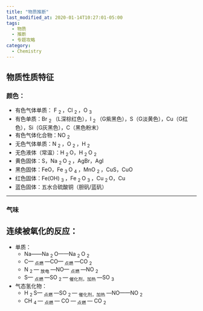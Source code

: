 ```yaml
---
title: "物质推断"
last_modified_at: 2020-01-14T10:27:01-05:00
tags: 
  - 物质
  - 推断
  - 专题攻略
category: 
  - Chemistry
---
```


## 物质性质特征
### 颜色：
* 有色气体单质： F <sub> 2 </sub>，Cl <sub> 2 </sub>，O <sub> 3 </sub> 
* 有色单质：Br <sub> 2 </sub>（L深棕红色），I <sub> 2 </sub>（G紫黑色），S（G淡黄色），Cu（G红色），Si（G灰黑色），C（黑色粉末）
* 有色气体化合物：NO <sub> 2 </sub>
* 无色气体单质：N <sub> 2 </sub>，O <sub> 2 </sub>，H <sub> 2 </sub>
* 无色液体（常温）：H  <sub> 2 </sub> O，H  <sub> 2 </sub> O  <sub> 2 </sub>
* 黄色固体：S，Na <sub> 2 </sub> O <sub> 2 </sub>，AgBr，AgI
* 黑色固体：FeO，Fe <sub> 3 </sub> O <sub> 4 </sub>，MnO <sub> 2 </sub>，CuS，CuO
* 红色固体：Fe(OH) <sub> 3 </sub>，Fe <sub> 2 </sub> O  <sub> 3 </sub> ，Cu <sub> 2 </sub> O，Cu
* 蓝色固体：五水合硫酸铜（胆矾/蓝矾）

***

### 气味
## 连续被氧化的反应：
* 单质：
    * Na——Na <sub> 2 </sub> O——Na <sub> 2 </sub> O <sub> 2 </sub>
    * C—<sub> 点燃 </sub>—CO—<sub> 点燃 </sub>—CO <sub> 2 </sub>
    * N <sub> 2 </sub> — <sub> 放电 </sub> —NO— <sub> 点燃 </sub> —NO <sub> 2 </sub>
    * S— <sub> 点燃 </sub> —SO <sub> 2 </sub>— <sub> 催化剂，加热 </sub> —SO <sub> 3 </sub>
* 气态氢化物：
    * H <sub> 2 </sub> S— <sub> 点燃 </sub> —SO <sub> 2 </sub> — <sub> 催化剂，加热 </sub>—NO——NO <sub> 2 </sub>
    * CH <sub> 4 </sub> — <sub> 点燃 </sub> — CO —<sub> 点燃 </sub>— CO <sub> 2 </sub>


